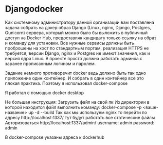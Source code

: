 # Djangodocker

Как системному администратору данной организации вам поставлена задача собрать на докер образ Django (Linux, nginx, Django, Postgres, Gunicorn) сервера, который можно было бы выложить в публичный доступ на Docker Hub, предоставляя кандидату только ссылку на образ и команду для установки. Все нужные сервисы должны быть проброшены на хост по стандартным портам, реализация HTTPS не требуется, версии Django, nginx и Postgres не имеют значения, как и версия ядра Linux. В проекте просто должна работать админка с заранее прописанным логином и паролем.

Задание немного противоречит docker ведь должно быть так одно приложение один контейнер.
И собрать в один контейнер все это плохая практика.
Поэтому я использовал docker-compose

Я работал с помощью docker desktop

Не большая инструкция:
Загрузить файл на свой пк
Из директории в которой находится файл выполнить команду: docker-compose -p <ваше-название> up -d --build
Так как мы используем nginx то перейти по адресу http://localhost:1337/ тут будут работать все статические файлы
Авторизоваться http://localhost:1337/admin/ username: admin password: admin

В docker-compose указаны адреса к dockerhub
